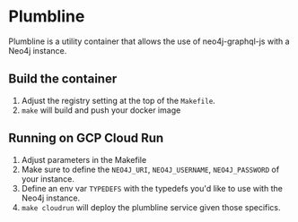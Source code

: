 # Plumbline

Plumbline is a utility container that allows the use of neo4j-graphql-js with a Neo4j instance.

## Build the container

1. Adjust the registry setting at the top of the `Makefile`.
2. `make` will build and push your docker image

## Running on GCP Cloud Run

1. Adjust parameters in the Makefile
2. Make sure to define
the `NEO4J_URI`, `NEO4J_USERNAME`, `NEO4J_PASSWORD` of your instance.
3. Define an env var `TYPEDEFS` with the typedefs you'd like to use with the Neo4j instance.
2. `make cloudrun` will deploy the plumbline service given those specifics.

